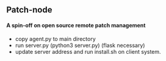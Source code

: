 ## Patch-node
#### A spin-off on open source remote patch management 

- copy agent.py to main directory
- run server.py (python3 server.py) (flask necessary)
- update server address and run install.sh on client system. 
